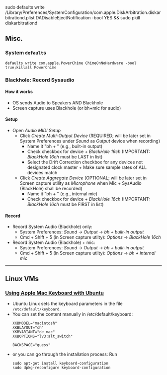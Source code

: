 sudo defaults write /Library/Preferences/SystemConfiguration/com.apple.DiskArbitration.diskarbitrationd.plist DADisableEjectNotification -bool YES && sudo pkill diskarbitrationd

## Misc.
### System `default`s
 `defaults write com.apple.PowerChime ChimeOnNoHardware -bool true;killall PowerChime`


### Blackhole: Record Sysaudio
#### How it works
- OS sends Audio to Speakers AND Blackhole
- Screen capture uses Blackhole (or bh+mic for audio)

#### Setup
* Open *Audio MIDI Setup*
  * Click *Create Multi-Output Device* (REQUIRED; will be later set in System Preferences under *Sound* as *Output* device when recording)
    * Name it "bh + <device>" (e.g., built-in output)
    * Check checkbox for device + *BlackHole 16ch* (IMPORTANT: *BlackHole 16ch* must be LAST in list)
    * Select the Drift Correction checkbox for any devices not designated clock master + Make sure sample rates of ALL devices match
  * Click *Create Aggregate Device* (OPTIONAL; will be later set in Screen capture utility as *Microphone* when Mic + SysAudio (BlackHole) shall be recorded)
    * Name it "bh + <device>" (e.g., internal mic)
    * Check checkbox for device + *BlackHole 16ch* (IMPORTANT: *BlackHole 16ch* must be FIRST in list)

#### Record
* Record System Audio (Blackhole) only:
  * System Preferences: *Sound* &rarr; *Output* &rarr; *bh + built-in output*
  * Cmd + Shift + 5 (in Screen capture utilty): *Options* &rarr; *BlackHole 16ch*
* Record System Audio (Blackhole) + mic:
  * System Preferences: *Sound* &rarr; *Output* &rarr; *bh + built-in output*
  * Cmd + Shift + 5 (in Screen capture utilty): *Options* &rarr; *bh + internal mic*


---
## Linux VMs
### [Using Apple Mac Keyboard with Ubuntu](https://www.unixfu.ch/using-apple-mac-keyboard-with-ubuntu/)
* Ubuntu Linux sets the keyboard parameters in the file `/etc/default/keyboard`.
* You can set the content manually in /etc/default/keyboard:
  ```
  XKBMODEL="macintosh"
  XKBLAYOUT="ch"
  XKBVARIANT="de_mac"
  XKBOPTIONS="lv3:alt_switch"

  BACKSPACE="guess"
  ```
* or you can go through the installation process: Run
  ```
  sudo apt-get install keyboard-configuration
  sudo dpkg-reconfigure keyboard-configuration
  ```
